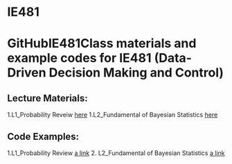 # IE481

# GitHubIE481Class materials and example codes for IE481 (Data-Driven Decision Making and Control)

## Lecture Materials:
1.L1_Probability Reveiw [here](Lectures/L1_Probability_review.pdf)
1.L2_Fundamental of Bayesian Statistics [here](Lectures/L1_Probability_review.pdf)


## Code Examples:
1.L1_Probability Review [a link](https://nbviewer.jupyter.org/github/Jkparkaist/IE481/blob/master/Codes/L1_probabilityDistributions.ipynb)
2. L2_Fundamental of Bayesian Statistics [a link](https://nbviewer.jupyter.org/github/Jkparkaist/IE481/blob/master/Codes/L1_probabilityDistributions.ipynb)
